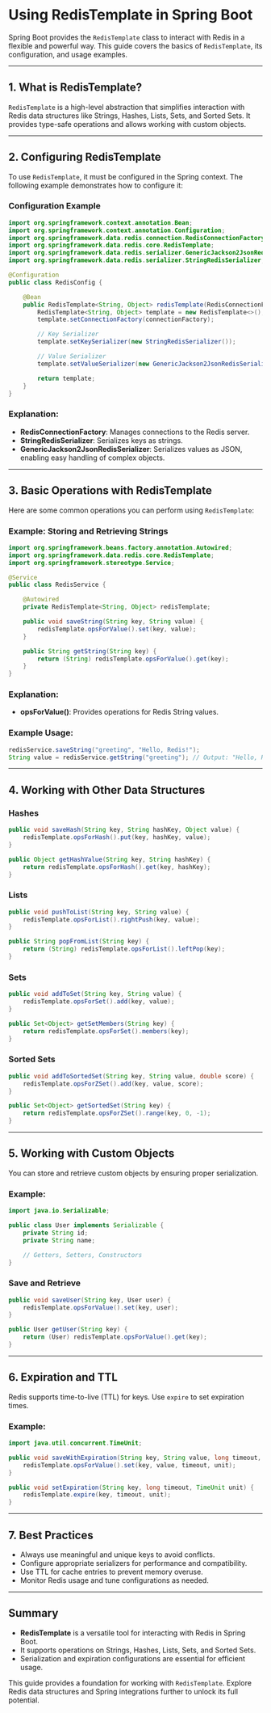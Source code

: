 # Using RedisTemplate in Spring Boot

Spring Boot provides the `RedisTemplate` class to interact with Redis in a flexible and powerful way. This guide covers the basics of `RedisTemplate`, its configuration, and usage examples.

---

## 1. **What is RedisTemplate?**

`RedisTemplate` is a high-level abstraction that simplifies interaction with Redis data structures like Strings, Hashes, Lists, Sets, and Sorted Sets. It provides type-safe operations and allows working with custom objects.

---

## 2. **Configuring RedisTemplate**

To use `RedisTemplate`, it must be configured in the Spring context. The following example demonstrates how to configure it:

### Configuration Example

```java
import org.springframework.context.annotation.Bean;
import org.springframework.context.annotation.Configuration;
import org.springframework.data.redis.connection.RedisConnectionFactory;
import org.springframework.data.redis.core.RedisTemplate;
import org.springframework.data.redis.serializer.GenericJackson2JsonRedisSerializer;
import org.springframework.data.redis.serializer.StringRedisSerializer;

@Configuration
public class RedisConfig {

    @Bean
    public RedisTemplate<String, Object> redisTemplate(RedisConnectionFactory connectionFactory) {
        RedisTemplate<String, Object> template = new RedisTemplate<>();
        template.setConnectionFactory(connectionFactory);

        // Key Serializer
        template.setKeySerializer(new StringRedisSerializer());

        // Value Serializer
        template.setValueSerializer(new GenericJackson2JsonRedisSerializer());

        return template;
    }
}
```

### Explanation:

- **RedisConnectionFactory**: Manages connections to the Redis server.
- **StringRedisSerializer**: Serializes keys as strings.
- **GenericJackson2JsonRedisSerializer**: Serializes values as JSON, enabling easy handling of complex objects.

---

## 3. **Basic Operations with RedisTemplate**

Here are some common operations you can perform using `RedisTemplate`:

### Example: Storing and Retrieving Strings

```java
import org.springframework.beans.factory.annotation.Autowired;
import org.springframework.data.redis.core.RedisTemplate;
import org.springframework.stereotype.Service;

@Service
public class RedisService {

    @Autowired
    private RedisTemplate<String, Object> redisTemplate;

    public void saveString(String key, String value) {
        redisTemplate.opsForValue().set(key, value);
    }

    public String getString(String key) {
        return (String) redisTemplate.opsForValue().get(key);
    }
}
```

### Explanation:

- **opsForValue()**: Provides operations for Redis String values.

### Example Usage:

```java
redisService.saveString("greeting", "Hello, Redis!");
String value = redisService.getString("greeting"); // Output: "Hello, Redis!"
```

---

## 4. **Working with Other Data Structures**

### Hashes

```java
public void saveHash(String key, String hashKey, Object value) {
    redisTemplate.opsForHash().put(key, hashKey, value);
}

public Object getHashValue(String key, String hashKey) {
    return redisTemplate.opsForHash().get(key, hashKey);
}
```

### Lists

```java
public void pushToList(String key, String value) {
    redisTemplate.opsForList().rightPush(key, value);
}

public String popFromList(String key) {
    return (String) redisTemplate.opsForList().leftPop(key);
}
```

### Sets

```java
public void addToSet(String key, String value) {
    redisTemplate.opsForSet().add(key, value);
}

public Set<Object> getSetMembers(String key) {
    return redisTemplate.opsForSet().members(key);
}
```

### Sorted Sets

```java
public void addToSortedSet(String key, String value, double score) {
    redisTemplate.opsForZSet().add(key, value, score);
}

public Set<Object> getSortedSet(String key) {
    return redisTemplate.opsForZSet().range(key, 0, -1);
}
```

---

## 5. **Working with Custom Objects**

You can store and retrieve custom objects by ensuring proper serialization.

### Example:

```java
import java.io.Serializable;

public class User implements Serializable {
    private String id;
    private String name;

    // Getters, Setters, Constructors
}
```

### Save and Retrieve

```java
public void saveUser(String key, User user) {
    redisTemplate.opsForValue().set(key, user);
}

public User getUser(String key) {
    return (User) redisTemplate.opsForValue().get(key);
}
```

---

## 6. **Expiration and TTL**

Redis supports time-to-live (TTL) for keys. Use `expire` to set expiration times.

### Example:

```java
import java.util.concurrent.TimeUnit;

public void saveWithExpiration(String key, String value, long timeout, TimeUnit unit) {
    redisTemplate.opsForValue().set(key, value, timeout, unit);
}

public void setExpiration(String key, long timeout, TimeUnit unit) {
    redisTemplate.expire(key, timeout, unit);
}
```

---

## 7. **Best Practices**

- Always use meaningful and unique keys to avoid conflicts.
- Configure appropriate serializers for performance and compatibility.
- Use TTL for cache entries to prevent memory overuse.
- Monitor Redis usage and tune configurations as needed.

---

## Summary

- **RedisTemplate** is a versatile tool for interacting with Redis in Spring Boot.
- It supports operations on Strings, Hashes, Lists, Sets, and Sorted Sets.
- Serialization and expiration configurations are essential for efficient usage.

This guide provides a foundation for working with `RedisTemplate`. Explore Redis data structures and Spring integrations further to unlock its full potential.
